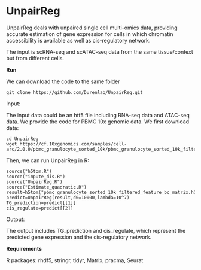 # UnpairReg
UnpairReg deals with unpaired single cell multi-omics data, providing accurate estimation of gene expression for cells in which chromatin accessibility is available as well as cis-regulatory network.

The input is scRNA-seq and scATAC-seq data from the same tissue/context but from different cells. 

**Run**

We can download the code to the same folder 
```
git clone https://github.com/Durenlab/UnpairReg.git
```
Input:

The input data could be an htf5 file including RNA-seq data and ATAC-seq data. We provide the code for PBMC 10x genomic data. We first download data:
```
cd UnpairReg
wget https://cf.10xgenomics.com/samples/cell-arc/2.0.0/pbmc_granulocyte_sorted_10k/pbmc_granulocyte_sorted_10k_filtered_feature_bc_matrix.h5
```

Then, we can run UnpairReg in R:
```
source("h5tom.R")
source("impute_dis.R")
source("UnpairReg.R")
source("Estimate_quadratic.R")
result=h5tom("pbmc_granulocyte_sorted_10k_filtered_feature_bc_matrix.h5")
predict=UnpairReg(result,d0=10000,lambda=10^7)
TG_prediction=predict[[1]]
cis_regulate=predict[[2]]
```
Output:

The output includes TG_prediction and cis_regulate, which represent the predicted gene expression and the cis-regulatory network.


**Requirements**

R packages: rhdf5, stringr, tidyr, Matrix, pracma, Seurat
